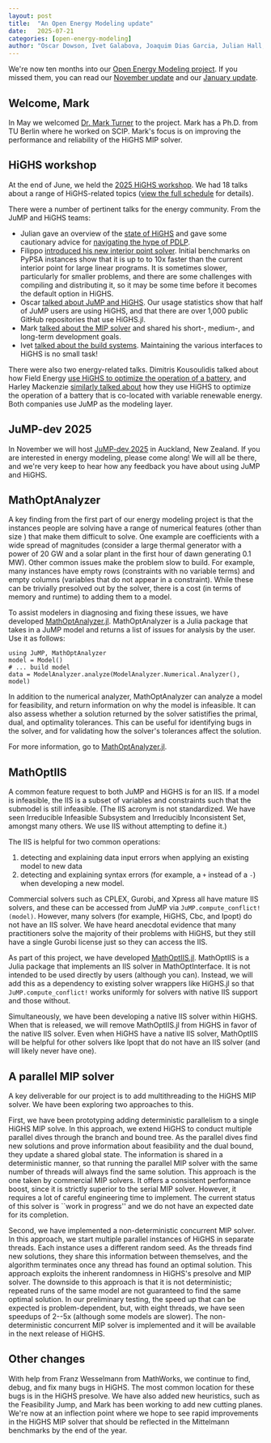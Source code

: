 ```yaml
---
layout: post
title:  "An Open Energy Modeling update"
date:   2025-07-21
categories: [open-energy-modeling]
author: "Oscar Dowson, Ivet Galabova, Joaquim Dias Garcia, Julian Hall, Mark Turner"
---
```


We're now ten months into our [Open Energy Modeling project](/announcements/open-energy-modeling/2024/09/16/oem/).
If you missed them, you can read our [November update](/open-energy-modeling/2024/11/14/oem_update)
and our [January update](/open-energy-modeling/2025/01/27/oem_update).

## Welcome, Mark

In May we welcomed [Dr. Mark Turner](https://scholar.google.com/citations?user=qyD8_b0AAAAJ&hl=en)
to the project. Mark has a Ph.D. from TU Berlin where he worked on SCIP. Mark's
focus is on improving the performance and reliability of the HiGHS MIP solver.

## HiGHS workshop

At the end of June, we held the [2025 HiGHS workshop](https://workshop25.highs.dev).
We had 18 talks about a range of HiGHS-related topics ([view the full
schedule](https://workshop25.highs.dev/schedule) for details).

There were a number of pertinent talks for the energy community. From the JuMP
and HiGHS teams:

 * Julian gave an overview of the [state of HiGHS](https://drive.google.com/file/d/19ECB1-duVubkQTgEhcbtnENtKGQbJdXi/view)
   and gave some cautionary advice for [navigating the hype of PDLP](https://drive.google.com/file/d/1j_SYpdIlKvDMYwLgL5xi0n4ULrVj7gT4/view).
 * Filippo [introduced his new interior point solver](https://drive.google.com/file/d/1ARfYjhb4b9RRpFro8AH3TEvTDjkHaRNH/view).
   Initial benchmarks on PyPSA instances show that it is up to to 10x faster
   than the current interior point for large linear programs. It is sometimes
   slower, particularly for smaller problems, and there are some challenges with
   compiling and distributing it, so it may be some time before it becomes the
   default option in HiGHS.
 * Oscar [talked about JuMP and HiGHS](https://drive.google.com/file/d/17X4kmRFoNyV9nICkBaxgjGzyTnTrYAk-/view).
   Our usage statistics show that half of JuMP users are using HiGHS, and that
   there are over 1,000 public GitHub repositories that use HiGHS.jl.
 * Mark [talked about the MIP solver](https://drive.google.com/file/d/1JIb3aShAetSGfjt7Qj9ElisAFD0lBmvM/view)
   and shared his short-, medium-, and long-term development goals.
 * Ivet [talked about the build systems](https://drive.google.com/file/d/13lkc-7stetAaPP-0fhnNJEnAh5x2jA6x/view).
   Maintaining the various interfaces to HiGHS is no small task!

There were also two energy-related talks. Dimitris Kousoulidis talked about how
Field Energy [use HiGHS to optimize the operation of a battery](https://drive.google.com/file/d/1oHjLeYPFYRwkyiVW3nCsO6QZOycevM02/view),
and Harley Mackenzie [similarly talked about](https://drive.google.com/file/d/1IomRp_w5KIqdnlL14Wjcn3hEdR8Mg65L/view)
how they use HiGHS to optimize the operation of a battery that is co-located
with variable renewable energy. Both companies use JuMP as the modeling layer.

## JuMP-dev 2025

In November we will host [JuMP-dev 2025](meetings/jumpdev2025/) in Auckland, New
Zealand. If you are interested in energy modeling, please come along! We will
all be there, and we're very keep to hear how any feedback you have about using
JuMP and HiGHS.

## MathOptAnalyzer

A key finding from the first part of our energy modeling project is that the
instances people are solving have a range of numerical features (other than size
) that make them difficult to solve. One example are coefficients with a wide
spread of magnitudes (consider a large thermal generator with a power of 20 GW
and a solar plant in the first hour of dawn generating 0.1 MW). Other common
issues make the problem slow to build. For example, many instances have empty
rows (constraints with no variable terms) and empty columns (variables that do
not appear in a constraint). While these can be trivially presolved out by the
solver, there is a cost (in terms of memory and runtime) to adding them to a
model.

To assist modelers in diagnosing and fixing these issues, we have developed
[MathOptAnalyzer.jl](https://github.com/jump-dev/MathOptAnalyzer.jl).
MathOptAnalyzer is a Julia package that takes in a JuMP model and returns a list
of issues for analysis by the user. Use it as follows:
```
using JuMP, MathOptAnalyzer
model = Model()
# ... build model
data = ModelAnalyzer.analyze(ModelAnalyzer.Numerical.Analyzer(), model)
```

In addition to the numerical analyzer, MathOptAnalyzer can analyze a model for
feasibility, and return information on why the model is infeasible. It can also
assess whether a solution returned by the solver satistifies the primal, dual,
and optimality tolerances. This can be useful for identifying bugs in the
solver, and for validating how the solver's tolerances affect the solution.

For more information, go to [MathOptAnalyzer.jl](https://github.com/jump-dev/MathOptAnalyzer.jl).

## MathOptIIS

A common feature request to both JuMP and HiGHS is for an IIS. If a model is
infeasible, the IIS is a subset of variables and constraints such that the
submodel is still infeasible. (The IIS acronym is not standardized. We have seen
Irreducible Infeasible Subsystem and Irreducibly Inconsistent Set, amongst many
others. We use IIS without attempting to define it.)

The IIS is helpful for two common operations:

1. detecting and explaining data input errors when applying an existing model to
   new data
2. detecting and explaining syntax errors (for example, a `+` instead of a `-`)
   when developing a new model.

Commercial solvers such as CPLEX, Gurobi, and Xpress all have mature IIS
solvers, and these can be accessed from JuMP via `JuMP.compute_conflict!(model)`.
However, many solvers (for example, HiGHS, Cbc, and Ipopt) do not have an IIS
solver. We have heard anecdotal evidence that many practitioners solve the
majority of their problems with HiGHS, but they still have a single Gurobi
license just so they can access the IIS.

As part of this project, we have developed [MathOptIIS.jl](https://github.com/jump-dev/MathOptIIS.jl).
MathOptIIS is a Julia package that implements an IIS solver in MathOptInterface.
It is not intended to be used directly by users (although you can). Instead, we
will add this as a dependency to existing solver wrappers like HiGHS.jl so that
`JuMP.compute_conflict!` works uniformly for solvers with native IIS support and
those without.

Simultaneously, we have been developing a native IIS solver within HiGHS. When
that is released, we will remove MathOptIIS.jl from HiGHS in favor of the native
IIS solver. Even when HiGHS have a native IIS solver, MathOptIIS will be helpful
for other solvers like Ipopt that do not have an IIS solver (and will likely
never have one).

## A parallel MIP solver

A key deliverable for our project is to add multithreading to the HiGHS MIP
solver. We have been exploring two approaches to this.

First, we have been prototyping adding deterministic parallelism to a single
HiGHS MIP solve. In this approach, we extend HiGHS to conduct multiple parallel
dives through the branch and bound tree. As the parallel dives find new
solutions and prove information about feasibility and the dual bound, they
update a shared global state. The information is shared in a deterministic
manner, so that running the parallel MIP solver with the same number of threads
will always find the same solution. This approach is the one taken by commercial
MIP solvers. It offers a consistent performance boost, since it is strictly
superior to the serial MIP solver. However, it requires a lot of careful
engineering time to implement. The current status of this solver is ``work in
progress'' and we do not have an expected date for its completion.

Second, we have implemented a non-deterministic concurrent MIP solver. In this
approach, we start multiple parallel instances of HiGHS in separate threads.
Each instance uses a different random seed. As the threads find new solutions,
they share this information between themselves, and the algorithm terminates
once any thread has found an optimal solution. This approach exploits the
inherent randomness in HiGHS's presolve and MIP solver. The downside to this
approach is that it is not deterministic; repeated runs of the same model are
not guaranteed to find the same optimal solution. In our preliminary testing,
the speed up that can be expected is problem-dependent, but, with eight threads,
we have seen speedups of 2--5x (although some models are slower). The
non-deterministic concurrent MIP solver is implemented and it will be available
in the next release of HiGHS.

## Other changes

With help from Franz Wesselmann from MathWorks, we continue to find, debug, and
fix many bugs in HiGHS. The most common location for these bugs is in the HiGHS
presolve. We have also added new heuristics, such as the Feasibility Jump, and
Mark has been working to add new cutting planes. We're now at an inflection
point where we hope to see rapid improvements in the HiGHS MIP solver that
should be reflected in the Mittelmann benchmarks by the end of the year.
